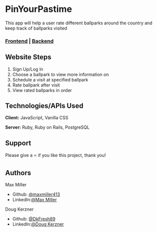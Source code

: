 # PinYourPastime

This app will help a user rate different ballparks around the country and keep track of ballparks visited

### [Frontend](https://github.com/maxmiller413/PinYourPastime-Frontend) | [Backend](https://github.com/maxmiller413/PinYourPastime-Backend)

## Website Steps

  1.    Sign Up/Log In 
  2.    Choose a ballpark to view more information on
  3.    Schedule a visit at specified ballpark
  4.    Rate ballpark after visit
  5.    View rated ballparks in order

## Technologies/APIs Used

**Client:** JavaScript, Vanilla CSS

**Server:** Ruby, Ruby on Rails, PostgreSQL

## Support

Please give a ⭐️ if you like this project, thank you!

## Authors

Max Miller
- Github:  [@maxmiller413](https://github.com/maxmiller413)
- LinkedIn:[@Max Miller](https://www.linkedin.com/in/max-miller-a4589830/)

Doug Kerzner
- Github:  [@DkFresh89](https://github.com/DkFresh89)
- LinkedIn:[@Doug Kerzner](https://www.linkedin.com/in/doug-kerzner/)

